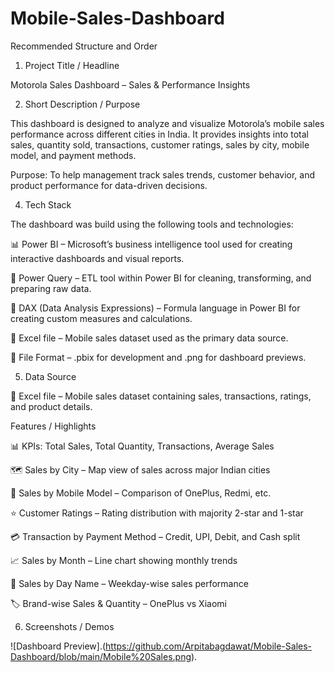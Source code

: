 # Mobile-Sales-Dashboard

Recommended Structure and Order
1. Project Title / Headline

Motorola Sales Dashboard – Sales & Performance Insights

2. Short Description / Purpose

This dashboard is designed to analyze and visualize Motorola’s mobile sales performance across different cities in India. It provides insights into total sales, quantity sold, transactions, customer ratings, sales by city, mobile model, and payment methods.

Purpose: To help management track sales trends, customer behavior, and product performance for data-driven decisions.

4. Tech Stack

The dashboard was build using the following tools and technologies:

📊 Power BI – Microsoft’s business intelligence tool used for creating interactive dashboards and visual reports.

📁 Power Query – ETL tool within Power BI for cleaning, transforming, and preparing raw data.

🧠 DAX (Data Analysis Expressions) – Formula language in Power BI for creating custom measures and calculations.

📑 Excel file – Mobile sales dataset used as the primary data source.

📁 File Format – .pbix for development and .png for dashboard previews.

5. Data Source

📑 Excel file – Mobile sales dataset containing sales, transactions, ratings, and product details.

Features / Highlights

📊 KPIs: Total Sales, Total Quantity, Transactions, Average Sales

🗺 Sales by City – Map view of sales across major Indian cities

📱 Sales by Mobile Model – Comparison of OnePlus, Redmi, etc.

⭐ Customer Ratings – Rating distribution with majority 2-star and 1-star

💳 Transaction by Payment Method – Credit, UPI, Debit, and Cash split

📈 Sales by Month – Line chart showing monthly trends

📅 Sales by Day Name – Weekday-wise sales performance

🏷 Brand-wise Sales & Quantity – OnePlus vs Xiaomi

6. Screenshots / Demos

![Dashboard Preview].(https://github.com/Arpitabagdawat/Mobile-Sales-Dashboard/blob/main/Mobile%20Sales.png).



